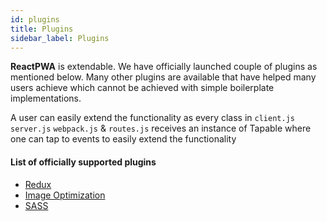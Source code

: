 ```yaml
---
id: plugins
title: Plugins
sidebar_label: Plugins
---
```


**ReactPWA** is extendable. We have officially launched couple of plugins as mentioned below. Many other plugins are available 
that have helped many users achieve which cannot be achieved with simple boilerplate implementations.

A user can easily extend the functionality as every class in `client.js` `server.js` `webpack.js` & `routes.js` receives an instance of Tapable 
where one can tap to events to easily extend the functionality

#### List of officially supported plugins
  - [Redux](plugin-redux.md)
  - [Image Optimization](plugin-image-optimization.md)
  - [SASS](plugin-sass.md)


<script async src="//pagead2.googlesyndication.com/pagead/js/adsbygoogle.js"></script>
<ins class="adsbygoogle"
     style="display:block"
     data-ad-client="ca-pub-7586505628408924"
     data-ad-slot="5652642939"
     data-ad-format="auto"></ins>
<script>
(adsbygoogle = window.adsbygoogle || []).push({});
</script>
